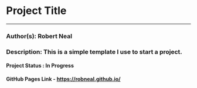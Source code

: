 # Project Title 

---

### Author(s): Robert Neal 

### Description: This is a simple template I use to start a project.  

#### Project Status : In Progress

#### GitHub Pages Link - https://robneal.github.io/